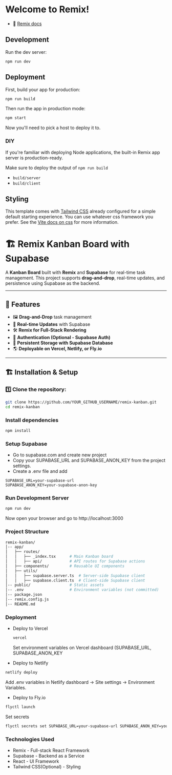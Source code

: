 # Welcome to Remix!

- 📖 [Remix docs](https://remix.run/docs)

## Development

Run the dev server:

```shellscript
npm run dev
```

## Deployment

First, build your app for production:

```sh
npm run build
```

Then run the app in production mode:

```sh
npm start
```

Now you'll need to pick a host to deploy it to.

### DIY

If you're familiar with deploying Node applications, the built-in Remix app server is production-ready.

Make sure to deploy the output of `npm run build`

- `build/server`
- `build/client`

## Styling

This template comes with [Tailwind CSS](https://tailwindcss.com/) already configured for a simple default starting experience. You can use whatever css framework you prefer. See the [Vite docs on css](https://vitejs.dev/guide/features.html#css) for more information.

# 🏗️ Remix Kanban Board with Supabase

A **Kanban Board** built with **Remix** and **Supabase** for real-time task management. This project supports **drag-and-drop**, real-time updates, and persistence using Supabase as the backend.

---

## 🚀 Features
- 🖼 **Drag-and-Drop** task management  
- 🔄 **Real-time Updates** with Supabase  
- 🛠 **Remix for Full-Stack Rendering**  
- 🔐 **Authentication (Optional - Supabase Auth)**  
- 💾 **Persistent Storage with Supabase Database**  
- 🌎 **Deployable on Vercel, Netlify, or Fly.io**  

---

## 🏗️ Installation & Setup

### 1️⃣ Clone the repository:
```bash
git clone https://github.com/YOUR_GITHUB_USERNAME/remix-kanban.git
cd remix-kanban
```

### Install dependencies
```bash
npm install
```

### Setup Supabase
- Go to supabase.com and create new project
- Copy your SUPABASE_URL and SUPABASE_ANON_KEY from the project settings.
- Create a .env file and add
```env
SUPABASE_URL=your-supabase-url
SUPABASE_ANON_KEY=your-supabase-anon-key
```

### Run Development Server
```bash
npm run dev
```

Now open your browser and go to http://localhost:3000

### Project Structure
```bash
remix-kanban/
│-- app/
│   ├── routes/
│   │   ├── _index.tsx      # Main Kanban board
│   │   ├── api/            # API routes for Supabase actions
│   ├── components/         # Reusable UI components
│   ├── utils/
│   │   ├── supabase.server.ts  # Server-side Supabase client
│   │   ├── supabase.client.ts  # Client-side Supabase client
│-- public/                 # Static assets
│-- .env                    # Environment variables (not committed)
│-- package.json
│-- remix.config.js
│-- README.md
```

### Deployment
- Deploy to Vercel
  ```bash
  vercel
  ```
  Set environment variables on Vercel dashboard (SUPABASE_URL, SUPABASE_ANON_KEY

- Deploy to Netlify
```bash
netlify deploy
```
Add .env variables in Netlify dashboard → Site settings → Environment Variables.

- Deploy to Fly.io
```bash
flyctl launch
```
Set secrets
```bash
flyctl secrets set SUPABASE_URL=your-supabase-url SUPABASE_ANON_KEY=your-supabase-anon-key
```

### Technologies Used
- Remix - Full-stack React Framework
- Supabase - Backend as a Service
- React - UI Framework
- Tailwind CSS(Optional) - Styling
